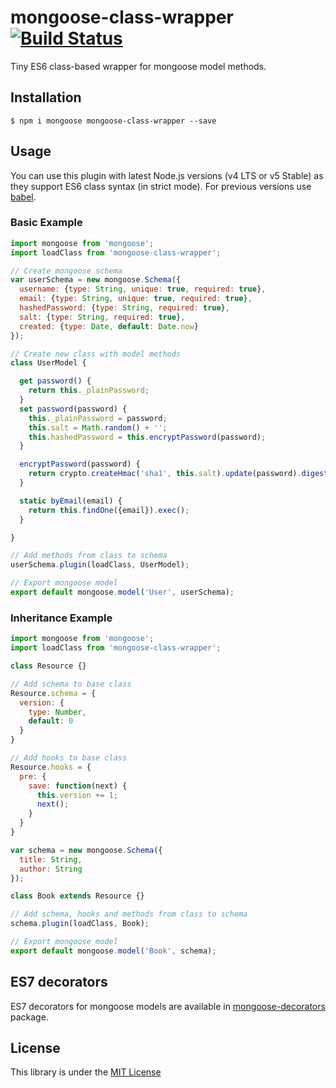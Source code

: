 # mongoose-class-wrapper [![Build Status][travis-image]][travis-url]
Tiny ES6 class-based wrapper for mongoose model methods.

## Installation

```
$ npm i mongoose mongoose-class-wrapper --save
```

## Usage

You can use this plugin with latest Node.js versions (v4 LTS or v5 Stable) as they support ES6 class syntax (in strict mode). For previous versions use [babel][babel-url].

### Basic Example

```js
import mongoose from 'mongoose';
import loadClass from 'mongoose-class-wrapper';

// Create mongoose schema
var userSchema = new mongoose.Schema({
  username: {type: String, unique: true, required: true},
  email: {type: String, unique: true, required: true},
  hashedPassword: {type: String, required: true},
  salt: {type: String, required: true},
  created: {type: Date, default: Date.now}
});

// Create new class with model methods
class UserModel {

  get password() {
    return this._plainPassword;
  }
  set password(password) {
    this._plainPassword = password;
    this.salt = Math.random() + '';
    this.hashedPassword = this.encryptPassword(password);
  }

  encryptPassword(password) {
    return crypto.createHmac('sha1', this.salt).update(password).digest('hex');
  }

  static byEmail(email) {
    return this.findOne({email}).exec();
  }

}

// Add methods from class to schema
userSchema.plugin(loadClass, UserModel);

// Export mongoose model
export default mongoose.model('User', userSchema);
```

### Inheritance Example

```js
import mongoose from 'mongoose';
import loadClass from 'mongoose-class-wrapper';

class Resource {}

// Add schema to base class
Resource.schema = {
  version: {
    type: Number,
    default: 0
  }
}

// Add hooks to base class
Resource.hooks = {
  pre: {
    save: function(next) {
      this.version += 1;
      next();
    }
  }
}

var schema = new mongoose.Schema({
  title: String,
  author: String
});

class Book extends Resource {}

// Add schema, hooks and methods from class to schema
schema.plugin(loadClass, Book);

// Export mongoose model
export default mongoose.model('Book', schema);

```

## ES7 decorators

ES7 decorators for mongoose models are available in [mongoose-decorators][mongoose-decorators-url] package.

## License
This library is under the [MIT License][mit-url]


[travis-image]: https://img.shields.io/travis/aksyonov/mongoose-class-wrapper/master.svg
[travis-url]: https://travis-ci.org/aksyonov/mongoose-class-wrapper
[babel-url]: http://babeljs.io/
[decorators-url]: https://github.com/wycats/javascript-decorators
[mongoose-decorators-url]: https://github.com/aksyonov/mongoose-decorators
[mit-url]: http://opensource.org/licenses/MIT
